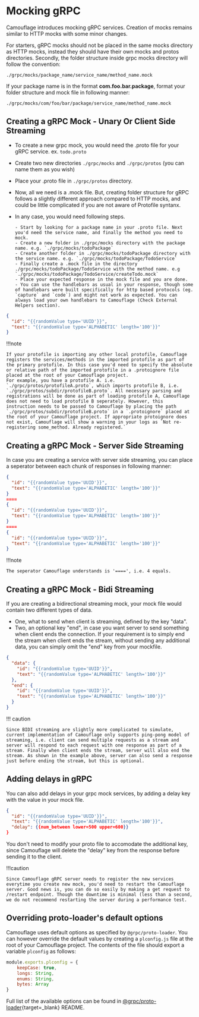 # Mocking gRPC

Camouflage introduces mocking gRPC services. Creation of mocks remains similar to HTTP mocks with some minor changes.

For starters, gRPC mocks should not be placed in the same mocks directory as HTTP mocks, instead they should have their own mocks and protos directories. Secondly, the folder structure inside grpc mocks directory will follow the convention:

```
./grpc/mocks/package_name/service_name/method_name.mock
```

If your package name is in the format **com.foo.bar.package**, format your folder structure and mock file in following manner:

```
./grpc/mocks/com/foo/bar/package/service_name/method_name.mock
```

## Creating a gRPC Mock - Unary Or Client Side Streaming

- To create a new grpc mock, you would need the .proto file for your gRPC service. ex. `todo.proto`
- Create two new directories `./grpc/mocks` and `./grpc/protos` (you can name them as you wish)
- Place your .proto file in `./grpc/protos` directory.
- Now, all we need is a .mock file. But, creating folder structure for gRPC follows a slightly different approach compared to HTTP mocks, and could be little complicated if you are not aware of Protofile syntanx.
- In any case, you would need following steps.

      - Start by looking for a package name in your .proto file. Next you'd need the service name, and finally the method you need to mock.
      - Create a new folder in ./grpc/mocks directory with the package name. e.g. `./grpc/mocks/todoPackage`
      - Create another folder in ./grpc/mocks/todoPackage directory with the service name. e.g. `./grpc/mocks/todoPackage/TodoService`
      - Finally create a .mock file in the directory ./grpc/mocks/todoPackage/TodoService with the method name. e.g `./grpc/mocks/todoPackage/TodoService/createTodo.mock`
      - Place your expected response in the mock file and you are done.
      - You can use the handlebars as usual in your response, though some of handlebars were built specifically for http based protocols (eg. `capture` and `code`) and might not work as expected. You can always load your own handlebars to Camouflage (Check External Helpers section).

```json
{
  "id": "{{randomValue type='UUID'}}",
  "text": "{{randomValue type='ALPHABETIC' length='100'}}"
}
```

!!!note

    If your protofile is importing any other local protofile, Camouflage registers the services/methods in the imported protofile as part of the primary protofile. In this case you'd need to specify the absolute or relative path of the imported protofile in a .protoignore file placed at the root of your Camouflage project.
    For example, you have a protofile A. i.e. `./grpc/protos/protofileA.proto`, which imports protofile B, i.e. `./grpc/protos/subdir/protofileB.proto`. All necessary parsing and registrations will be done as part of loading protofile A, Camouflage does not need to load protofile B seperately. However, this instruction needs to be passed to Camouflage by placing the path `./grpc/protos/subdir/protofileB.proto` in a `.protoignore` placed at the root of your Camouflage project. If appropriate protoignore does not exist, Camouflage will show a warning in your logs as `Not re-registering some_method. Already registered.`

## Creating a gRPC Mock - Server Side Streaming

In case you are creating a service with server side streaming, you can place a seperator between each chunk of responses in following manner:

```json
{
  "id": "{{randomValue type='UUID'}}",
  "text": "{{randomValue type='ALPHABETIC' length='100'}}"
}
====
{
  "id": "{{randomValue type='UUID'}}",
  "text": "{{randomValue type='ALPHABETIC' length='100'}}"
}
====
{
  "id": "{{randomValue type='UUID'}}",
  "text": "{{randomValue type='ALPHABETIC' length='100'}}"
}
```

!!!note

    The seperator Camouflage understands is '====', i.e. 4 equals.

## Creating a gRPC Mock - Bidi Streaming

If you are creating a bidirectional streaming mock, your mock file would contain two different types of data.

- One, what to send when client is streaming, defined by the key "data".
- Two, an optional key "end", in case you want server to send something when client ends the connection. If your requirement is to simply end the stream when client ends the stream, without sending any additional data, you can simply omit the "end" key from your mockfile.

```json
{
  "data": {
    "id": "{{randomValue type='UUID'}}",
    "text": "{{randomValue type='ALPHABETIC' length='100'}}"
  },
  "end": {
    "id": "{{randomValue type='UUID'}}",
    "text": "{{randomValue type='ALPHABETIC' length='100'}}"
  }
}
```

!!! caution

    Since BIDI streaming are slightly more complicated to simulate, current implementation of Camouflage only supports ping-pong model of streaming, i.e. client can send multiple requests as a stream and server will respond to each request with one response as part of a stream. Finally when client ends the stream, server will also end the stream. As shown in the example above, server can also send a response just before ending the stream, but this is optional.

## Adding delays in gRPC

You can also add delays in your grpc mock services, by adding a delay key with the value in your mock file.

```json
{
  "id": "{{randomValue type='UUID'}}",
  "text": "{{randomValue type='ALPHABETIC' length='100'}}",
  "delay": {{num_between lower=500 upper=600}}
}
```

You don't need to modify your proto file to accomodate the additional key, since Camouflage will delete the "delay" key from the response before sending it to the client.

!!!caution

    Since Camouflage gRPC server needs to register the new services everytime you create new mock, you'd need to restart the Camouflage server. Good news is, you can do so easily by making a get request to /restart endpoint. Though the downtime is minimal (less than a second, we do not recommend restarting the server during a performance test.

## Overriding proto-loader's default options

Camouflage uses default options as specified by `@grpc/proto-loader`. You can however override the default values by creating a `plconfig.js` file at the root of your Camouflage project. The contents of the file should export a variable `plconfig` as follows:

```javascript
module.exports.plconfig = {
    keepCase: true,
    longs: String,
    enums: String,
    bytes: Array
}
```

Full list of the available options can be found in [@grpc/proto-loader](https://www.npmjs.com/package/@grpc/proto-loader){target=\_blank} README.